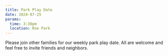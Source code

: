 ```yaml
---
title: Park Play Date
date: 2024-07-25
params:
  time: 3:30pm
  location: Roe Park
---
```


Please join other families for our weekly park play date. All are welcome and feel free to invite friends and neighbors.

<!--more-->

